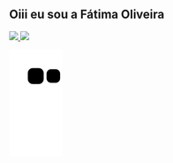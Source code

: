 
<!---
fatima330/fatima330 is a ✨ special ✨ repository because its `README.md` (this file) appears on your GitHub profile.
You can click the Preview link to take a look at your changes.
--->
## Oiii eu sou a Fátima Oliveira
  <a href="https://github.com/fatimaoliveira">
  <img height="180em" src="https://github-readme-stats.vercel.app/api?username=fatima&show_icons=true&theme=dracula&include_all_commits=true&count_private=true"/>
  <img height="180em" src="https://github-readme-stats.vercel.app/api/top-langs/?username=fatima&layout=compact&langs_count=7&theme=dracula"/>
</div>
 
  ![Snake animation](https://github.com/rafaballerini/rafaballerini/blob/output/github-contribution-grid-snake.svg)
 
</div>
